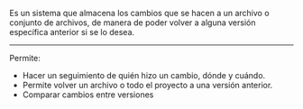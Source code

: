 Es un sistema que almacena los cambios que se hacen a un archivo o conjunto de archivos, de manera de poder volver a alguna versión específica anterior si se lo desea.
***
Permite:
- Hacer un seguimiento de quién hizo un cambio, dónde y cuándo.
- Permite volver un archivo o todo el proyecto a una versión anterior.
- Comparar cambios entre versiones